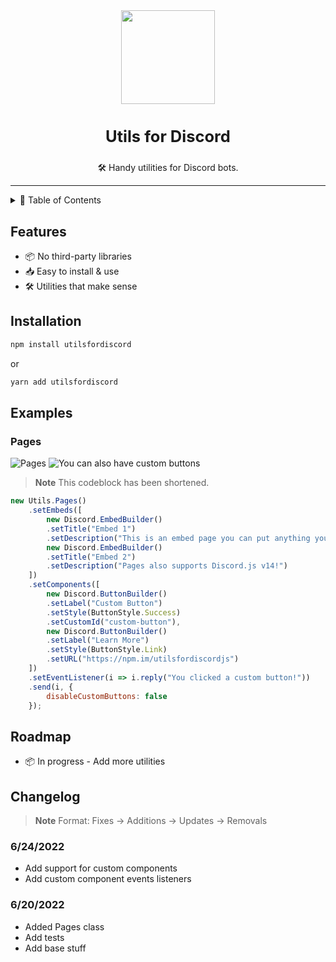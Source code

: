 <div align="center">
<img src="https://raw.githubusercontent.com/turtlepaws-workshop/utilsfordiscord/main/images/utilsfordiscord.svg" width="150px"/>

<h3 style="font-size: 25.5px;">Utils for Discord</h2>

🛠️ Handy utilities for Discord bots.

---

</div>

<details>
    <summary>📃 Table of Contents</summary>

- [Features](#features)
- [Installation](#installation)
- [Examples](#examples)
  - [Pages](#pages)
- [Roadmap](#roadmap)
- [Changelog](#changelog)
  - [6/24/2022](#6242022)
  - [6/20/2022](#6202022)
</details>

## Features
- 📦 No third-party libraries
- 📥 Easy to install & use
- 🛠️ Utilities that make sense
## Installation

```bash
npm install utilsfordiscord
```
or
```bash
yarn add utilsfordiscord
```

## Examples

### Pages
![Pages][pages]
![You can also have custom buttons][pages-buttons]

> **Note**
> This codeblock has been shortened.
```js
new Utils.Pages()
    .setEmbeds([
        new Discord.EmbedBuilder()
        .setTitle("Embed 1")
        .setDescription("This is an embed page you can put anything you want on it!"),
        new Discord.EmbedBuilder()
        .setTitle("Embed 2")
        .setDescription("Pages also supports Discord.js v14!")
    ])
    .setComponents([
        new Discord.ButtonBuilder()
        .setLabel("Custom Button")
        .setStyle(ButtonStyle.Success)
        .setCustomId("custom-button"),
        new Discord.ButtonBuilder()
        .setLabel("Learn More")
        .setStyle(ButtonStyle.Link)
        .setURL("https://npm.im/utilsfordiscordjs")
    ])
    .setEventListener(i => i.reply("You clicked a custom button!"))
    .send(i, {
        disableCustomButtons: false
    });
```

## Roadmap

- 📦 In progress - Add more utilities

## Changelog
> **Note**
> Format: Fixes -> Additions -> Updates -> Removals

### 6/24/2022
* Add support for custom components
* Add custom component events listeners
### 6/20/2022
* Added Pages class
* Add tests
* Add base stuff

[pages-buttons]: https://turtlepaw.is-from.space/r/Discord_PMHu5ymEsQ.png
[pages]: https://turtlepaw.is-from.space/r/MpiYO9YQH6.gif